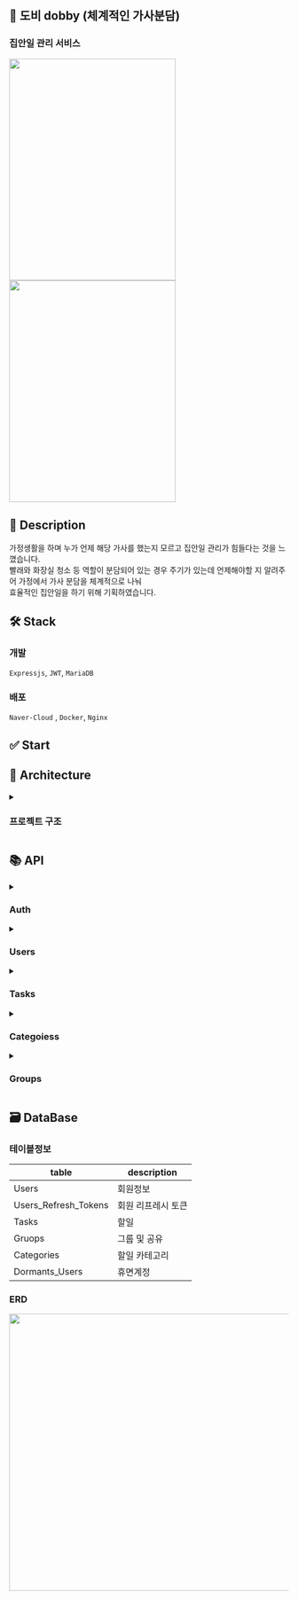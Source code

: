 
## 📱 도비 dobby (체계적인 가사분담)

### 집안일 관리 서비스


<img src="https://user-images.githubusercontent.com/87120463/217172577-029cf21a-505e-445d-a7cd-56d440ad1526.png" width=300px height=400px />    <img src="https://user-images.githubusercontent.com/87120463/217172863-b1d268aa-24b9-4185-85c3-4be7bf35128f.png" width=300px height=400px />



## 💬 Description

가정생활을 하며 누가 언제 해당 가사를 했는지 모르고 집안일 관리가 힘들다는 것을 느꼈습니다.<br/> 
빨래와 화장실 청소 등 역할이 분담되어 있는 경우 주기가 있는데 언제해야할 지 알려주어 가정에서 가사 분담을 체계적으로 나눠<br/>
효율적인 집안일을 하기 위해 기획하였습니다. 

## 🛠 Stack

### 개발
`Expressjs`, `JWT`, `MariaDB`
<br>

### 배포
`Naver-Cloud` , `Docker`, `Nginx`

## ✅ Start


## 📔 Architecture
<details>
  <summary><h3>프로젝트 구조</h3></summary>

- `config` - 환경설정 로직
- `middleware` - 로거,유효성검사 로직
- `models` - DB 쿼리 로직   
- `routes` -  라우터 처리 로직
- `services` - 비즈니스 로직
- `utils` - 기타함수

```
dobby
├─ .babelrc
├─ .eslintrc
├─ .gitignore
├─ .prettierrc.json
├─ README.md
├─ package-lock.json
├─ package.json
└─ src
   ├─ app.js
   ├─ config
   │  ├─ app.config.js
   │  ├─ db.configs.js
   │  ├─ jwt.config.js
   │  └─ logger.config.js
   ├─ middleware
   │  ├─ logger.js
   │  └─ validation
   │     └─ validation.js
   ├─ models
   │  ├─ categories.model.js
   │  ├─ database.js
   │  ├─ groups.model.js
   │  ├─ refreshToken.model.js
   │  ├─ tasks.model.js
   │  └─ users.model.js
   ├─ routes
   │  ├─ auth.router.js
   │  ├─ group.router.js
   │  ├─ index.router.js
   │  ├─ task.router.js
   │  └─ user.router.js
   ├─ services
   │  ├─ auth.service.js
   │  ├─ axios.service.js
   │  ├─ categories.service.js
   │  ├─ group.service.js
   │  ├─ jwt.service.js
   │  ├─ task.service.js
   │  └─ user.service.js
   └─ utils
      ├─ checkHeader.utll.js
      ├─ decodeToken.util.js
      ├─ getDate.util.js
      └─ randomString.util.js

```

</details>

## 📚 API


<details>
 <summary><h3>Auth</h3></summary>
  
 <details>
  <summary>로그인</summary><br/>
   
`Request`

  
 ```js
  POST
  /login
  
  {
    "social_id" : string
    "social_type" : string
  }
  ```
   <br/>
  
  `Response`
       <br/>
 ```js
HTTP/1.1 200 OK
  
  {
    "access_token" : string
    "refresh_token" : string
  }
  
 HTTP/1.1 404 Bad Request
 
 {
    "message" : "not defined"
 }
  ```
  
</details>
  <details>
  <summary>회원가입</summary><br/>
   
`Request`

  
 ```js
POST
/auth/signup

{
	social_id : string,
	social_type : "kakao" || "google" || "apple",
	user_name: string || null
	profile_img :	string || null
	profile_color : string || null,
}
  ```
   <br/>
  
  `Response`
       <br/>
 ```js
HTTP/1.1 200 OK

{
	message : "success signup"
}

HTTP/1.1 400 Bad Request

{
	error: user already registered
}
  ```
  
</details>
  <details>
  <summary>토큰 재발급</summary><br/>
   
`Request`

  
 ```js
  POST
  /auth/tokens
  
 {
	header :`Authorization Bearer ${refresh_token}`
 }
  ```
   <br/>
  
  `Response`
       <br/>
 ```js
HTTP/1.1 200 OK
  
  {
    "access_token" : string
    "refresh_token" : string
  }
  
 HTTP/1.1 404 Bad Request
 
 {
    "message" : "not defined"
 }
  ```
  
</details>
</details>

<details>
 <summary><h3>Users</h3></summary>
  

  
  <details>
 <summary>조회</summary><br/>
    
 `Request`
    <br/>
    
```js
GET
/user/profile

{
  "header" :`Authorization Bearer ${access_token}`
}
    
```
    
 `Response`
 <br/>
    
```js
HTTP/1.1 200 OK

{
 	"user_name" : string,
	"profile_url" : string,
	"profile_color" : string,
	"is_connect" : number,
}

HTTP/1.1 404 Bad Request

{
	"message" : "not defined"
}
    
```
    
    
</details>
  <details>
 <summary>수정</summary><br/>
    
 `Request`
    <br/>
    
```js
PUT
/user
    
{
  header :`Authorization Bearer ${access_token}`
  body : {
        "user_name" : string,
        "profile_url" : string,
        "profile_color" : string,
      }
}
    
```
    
 `Response`
 <br/>
    
```js
HTTP/1.1 200 OK

{
  "user_name" : string,
  "profile_url" : string,
  "profile_color" : string,
  "is_connect" : number,
}

HTTP/1.1 404 Bad Request

{
  "message" : "not defined"
}
    
```
    
</details>
  <details>
 <summary>삭제</summary><br/>
    
 `Request`
    <br/>
    
```js
DELETE
/user
    
{
  "header" :`Authorization Bearer ${access_token}`
}
    
```
    
 `Response`
 <br/>
    
```js
HTTP/1.1 200 OK

{
  "message" : "success delete"
}

HTTP/1.1 404 Bad Request

{
  "message" : "not defined"
}
```
</details>
  
</details>

<details>
 <summary><h3>Tasks</h3></summary>
  
<details>
 <summary>할일생성</summary><br/>
      
 `Request`
    <br/>
    
```js
POST
/tasks
  
{
  header :`Authorization Bearer ${access_token}`
  body : {
            "task_title" : string,
            "memo" : string || null,
            "repeat_cycle" : "1D" || "1W" || "1M",
            "end_repeat_at" : string(DateTime) || null
            "excute_at" : string(DateTime)
          }
}
```
    
 `Response`
 <br/>
    
```js
HTTP/1.1 200 OK

{
  "task_id" : string,
  "task_title" : string,
  "memo" : string || null,
  "repeat_cycle" : "1D" || "1W" || "1M",
  "end_repeat_at" : string(DateTime) || null
  "excute_at" : string(DateTime)
  "created_at" : string(DateTime)
}

HTTP/1.1 404 Bad Request

{
	"message" : "not defined"
}

```
</details>
 <details>
 <summary>할일조회</summary><br/>
      
`Request`
    <br/>
    
```js
GET
/tasks

{
  header :`Authorization Bearer ${access_token}`
  params : {
            "tast_id" : string
          }
}
```
    
 `Response`
 <br/>
    
```js
HTTP/1.1 200 OK

{
	"task_id" : string,
	"task_title" : string,
	"memo" : string || null,
	"repeat_cycle" : "1D" || "1W" || "1M",
	"end_repeat_at" : string(DateTime) || null
	"excute_at" : string(DateTime)
	"created_at" : string(DateTime)
}

HTTP/1.1 404 Bad Request

{
	"message" : "not defined"
}

```
</details>
  
  <details>
 <summary>할일수정</summary><br/>
      
`Request`
    <br/>
    
```js
PUT
/tasks
  
{
  header :`Authorization Bearer ${access_token}`
  body : {
            "task_title" : string,
            "memo" : string || null,
         }
}
```
    
 `Response` 
<br/>
    
```js
HTTP/1.1 200 OK

{
  "task_id" : string,
  "task_title" : string,
  "memo" : string || null,
  "repeat_cycle" : "1D" || "1W" || "1M",
  "end_repeat_at" : string(DateTime) || null
  "excute_at" : string(DateTime)
  "created_at" : string(DateTime)
}

HTTP/1.1 404 Bad Request

{
  "message" : "not defined"
}

```
  
</details>
  <details>
 <summary>할일삭제</summary><br/>
    
`Request`
<br/>
    
```js
DELETE
/tasks
  
{
  header :`Authorization Bearer ${access_token}`
  params : {
              "task_id" : string,
           }
}
    
```
    
`Response` 
<br/>
    
```js
HTTP/1.1 200 OK

{
  "message" : success deleted
}

HTTP/1.1 404 Bad Request

{
  "message" : "not defined"
}

```
</details>
</details>
  
<details>
 <summary><h3>Categoiess</h3></summary>
</details>

  
<details>
 <summary><h3>Groups</h3></summary>
</details>

## 🗃 DataBase

### 테이블정보
|table|description|
|-|-|
|Users|회원정보|
|Users_Refresh_Tokens|회원 리프레시 토큰|
|Tasks|할일|
|Gruops|그룹 및 공유|
|Categories|할일 카테고리|
|Dormants_Users|휴면계정|

### ERD
<img width=700px height=500px  src="https://user-images.githubusercontent.com/87120463/217277491-25786889-cddf-4256-a3ee-ecedb587f5c7.png" />

